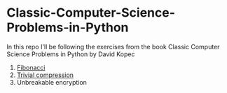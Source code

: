 # Classic-Computer-Science-Problems-in-Python
In this repo I'll be following the exercises from the book Classic Computer Science Problems in Python by David Kopec

1. [Fibonacci](https://github.com/Valvalvaal/Classic-Computer-Science-Problems-in-Python/blob/main/small-problems/fibonacci.py)
2. [Trivial compression](https://github.com/Valvalvaal/Classic-Computer-Science-Problems-in-Python/blob/main/small-problems/trivial_compression.py)
3. Unbreakable encryption
